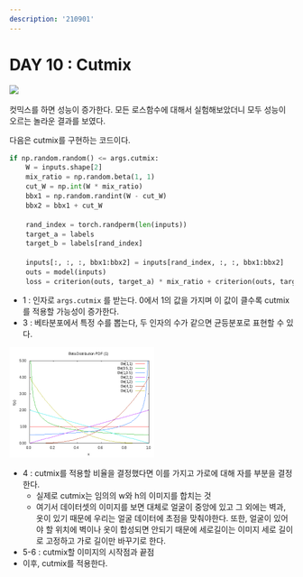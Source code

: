 ```yaml
---
description: '210901'
---
```


# DAY 10 : Cutmix



![](https://lh5.googleusercontent.com/lR11yTImUL-TJNLn6p13AtnuEy5nvdcuh6lr0wUw6XTWirHgvRd-VVFLV-5pKWWnli_tw9ZFQZ1SrObXzTumATSPjNKULRVvKFuuy5DuyHDascRfNTi0xx726CpPDGUQ1OURLm8L=s0)

컷믹스를 하면 성능이 증가한다. 모든 로스함수에 대해서 실험해보았더니 모두 성능이 오르는 놀라운 결과를 보였다.

다음은 cutmix를 구현하는 코드이다.

```python
if np.random.random() <= args.cutmix:
    W = inputs.shape[2]
    mix_ratio = np.random.beta(1, 1)
    cut_W = np.int(W * mix_ratio)
    bbx1 = np.random.randint(W - cut_W)
    bbx2 = bbx1 + cut_W
    
    rand_index = torch.randperm(len(inputs))
    target_a = labels
    target_b = labels[rand_index]
    
    inputs[:, :, :, bbx1:bbx2] = inputs[rand_index, :, :, bbx1:bbx2]
    outs = model(inputs)
    loss = criterion(outs, target_a) * mix_ratio + criterion(outs, target_b) * (1. - mix_ratio)
```

* 1 : 인자로 `args.cutmix` 를 받는다. 0에서 1의 값을 가지며 이 값이 클수록 cutmix를 적용할 가능성이 증가한다.
* 3 : 베타분포에서 특정 수를 뽑는다, 두 인자의 수가 같으면 균등분포로 표현할 수 있다.

![](../../../.gitbook/assets/image%20%281207%29.png)

* 4 : cutmix를 적용할 비율을 결정했다면 이를 가지고 가로에 대해 자를 부분을 결정한다.
  * 실제로 cutmix는 임의의 w와 h의 이미지를 합치는 것
  * 여기서 데이터셋의 이미지를 보면 대체로 얼굴이 중앙에 있고 그 외에는 벽과, 옷이 있기 때문에 우리는 얼굴 데이터에 초점을 맞춰야한다. 또한, 얼굴이 있어야 할 위치에 벽이나 옷이 합성되면 안되기 때문에 세로길이는 이미지 세로 길이로 고정하고 가로 길이만 바꾸기로 한다.
* 5-6 : cutmix할 이미지의 시작점과 끝점
* 이후, cutmix를 적용한다.

